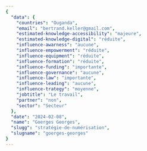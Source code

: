 ```yaml
---
{
  "data": {
    "countries": "Ouganda",
    "email": "bertrand.keller@gmail.com",
    "estimated-knowledge-accessibility": "majeure",
    "estimated-knowledge-digital": "réduite",
    "influence-awarness": "aucune",
    "influence-empowerment": "réduite",
    "influence-equipment": "réduite",
    "influence-formation": "réduite",
    "influence-funding": "importante",
    "influence-governance": "aucune",
    "influence-law": "importante",
    "influence-leading": "aucune",
    "influence-trategy": "moyenne",
    "jobtitle": "Le travail",
    "partner": "non",
    "sector": "Secteur"
  },
  "date": "2024-02-08",
  "name": "Goerges Georges",
  "slugg": "stratégie-de-numérisation",
  "slugname": "goerges-georges"
}
---
```

